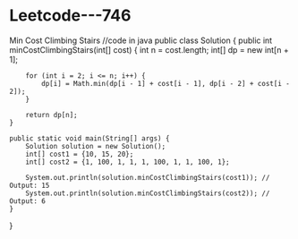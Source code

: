 # Leetcode---746
Min Cost Climbing Stairs
//code in java
public class Solution {
    public int minCostClimbingStairs(int[] cost) {
        int n = cost.length;
        int[] dp = new int[n + 1];
        
        for (int i = 2; i <= n; i++) {
            dp[i] = Math.min(dp[i - 1] + cost[i - 1], dp[i - 2] + cost[i - 2]);
        }
        
        return dp[n];
    }

    public static void main(String[] args) {
        Solution solution = new Solution();
        int[] cost1 = {10, 15, 20};
        int[] cost2 = {1, 100, 1, 1, 1, 100, 1, 1, 100, 1};
        
        System.out.println(solution.minCostClimbingStairs(cost1)); // Output: 15
        System.out.println(solution.minCostClimbingStairs(cost2)); // Output: 6
    }
}
